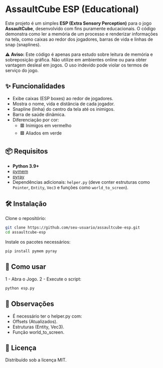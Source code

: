 # AssaultCube ESP (Educational)

Este projeto é um simples **ESP (Extra Sensory Perception)** para o jogo **AssaultCube**, desenvolvido com fins puramente educacionais. O código demonstra como ler a memória de um processo e renderizar informações na tela, como caixas ao redor dos jogadores, barras de vida e linhas de snap (snaplines).

⚠️ **Aviso:** Este código é apenas para estudo sobre leitura de memória e sobreposição gráfica. Não utilize em ambientes online ou para obter vantagem desleal em jogos. O uso indevido pode violar os termos de serviço do jogo.

## ✨ Funcionalidades

- Exibe caixas (ESP boxes) ao redor de jogadores.
- Mostra o nome, vida e distância de cada jogador.
- Snapline (linha) do centro da tela até os inimigos.
- Barra de saúde dinâmica.
- Diferenciação por cor:
  - 🟥 Inimigos em vermelho
  - 🟩 Aliados em verde

## 📦 Requisitos

- **Python 3.9+**
- [pymem](https://pypi.org/project/pymem/)
- [pyray](https://pypi.org/project/pyray/)
- Dependências adicionais: `helper.py` (deve conter estruturas como `Pointer`, `Entity`, `Vec3` e funções como `world_to_screen`).

## 🛠 Instalação

Clone o repositório:

```bash
git clone https://github.com/seu-usuario/assaultcube-esp.git
cd assaultcube-esp
```

Instale os pacotes necessários:

```bash
pip install pymem pyray
```

## 🚀 Como usar

1 - Abra o Jogo.
2 - Execute o script:

```bash
python esp.py
```

## 📌 Observações

- É necessário ter o helper.py com:
- Offsets (Atualizados).
- Estruturas (Entity, Vec3).
- Função world_to_screen.

## 📄 Licença 
Distribuído sob a licença MIT.
